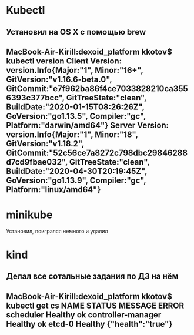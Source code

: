 # Kubectl
Установил на OS X с помощью brew
---
MacBook-Air-Kirill:dexoid_platform kkotov$ kubectl version
Client Version: version.Info{Major:"1", Minor:"16+", GitVersion:"v1.16.6-beta.0", GitCommit:"e7f962ba86f4ce7033828210ca3556393c377bcc", GitTreeState:"clean", BuildDate:"2020-01-15T08:26:26Z", GoVersion:"go1.13.5", Compiler:"gc", Platform:"darwin/amd64"}
Server Version: version.Info{Major:"1", Minor:"18", GitVersion:"v1.18.2", GitCommit:"52c56ce7a8272c798dbc29846288d7cd9fbae032", GitTreeState:"clean", BuildDate:"2020-04-30T20:19:45Z", GoVersion:"go1.13.9", Compiler:"gc", Platform:"linux/amd64"}
---

# minikube
Установил, поигрался немного и удалил

# kind
Делал все сотальные задания по ДЗ на нём
---
MacBook-Air-Kirill:dexoid_platform kkotov$ kubectl get cs
NAME                 STATUS    MESSAGE             ERROR
scheduler            Healthy   ok
controller-manager   Healthy   ok
etcd-0               Healthy   {"health":"true"}
---
